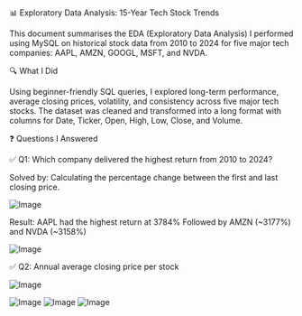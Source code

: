 📊 Exploratory Data Analysis: 15-Year Tech Stock Trends

This document summarises the EDA (Exploratory Data Analysis) I performed using MySQL on historical stock data from 2010 to 2024 for five major tech companies: AAPL, AMZN, GOOGL, MSFT, and NVDA.

🔍 What I Did

Using beginner-friendly SQL queries, I explored long-term performance, average closing prices, volatility, and consistency across five major tech stocks. The dataset was cleaned and transformed into a long format with columns for Date, Ticker, Open, High, Low, Close, and Volume.

❓ Questions I Answered

✅ Q1: Which company delivered the highest return from 2010 to 2024?

Solved by: Calculating the percentage change between the first and last closing price.

![Image](https://github.com/user-attachments/assets/ac074bd8-c553-4b57-9dc2-c6955d778ea6)

Result:
AAPL had the highest return at 3784%
Followed by AMZN (~3177%) and NVDA (~3158%)


![Image](https://github.com/user-attachments/assets/678d711c-a5f1-4f4e-854a-f6ff6c983f06)


✅ Q2: Annual average closing price per stock

![Image](https://github.com/user-attachments/assets/7ee34165-435d-4339-ab7d-95dadd1ce302)

![Image](https://github.com/user-attachments/assets/58bd4dad-3832-4066-bffd-207fe0f46cc8) ![Image](https://github.com/user-attachments/assets/4db20115-8291-43c8-9f55-046807e4239c) ![Image](https://github.com/user-attachments/assets/ac8f595d-70a2-437c-bbb4-8d16e845a968)

